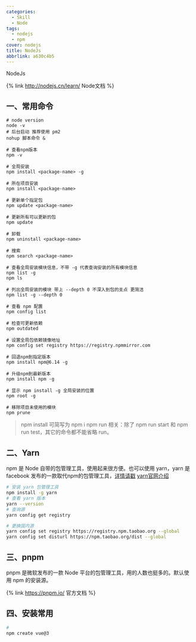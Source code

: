 ```yaml
---
categories:
  - Skill
  - Node
tags:
  - nodejs
  - npm
cover: nodejs
title: NodeJs
abbrlink: a630c4b5
---
```


NodeJs

<!-- more -->

{% link http://nodejs.cn/learn/ Node文档 %}

## 一、常用命令

```shell
# node version
node -v
# 后台启动 推荐使用 pm2
nohup 脚本命令 &

# 查看npm版本
npm -v

# 全局安装
npm install <package-name> -g

# 所在项目安装
npm install <package-name>

# 更新单个指定包
npm update <package-name>

# 更新所有可以更新的包
npm update

# 卸载
npm uninstall <package-name>

# 搜索
npm search <package-name>

# 查看全局安装模块信息，不带 -g 代表查询安装的所有模块信息
npm list -g
npm ls

# 列出全局安装的模块 带上 --depth 0 不深入到包的支点 更简洁
npm list -g --depth 0

# 查看 npm 配置
npm config list

# 检查可更新依赖
npm outdated

# 设置全局包依赖镜像地址
npm config set registry https://registry.npmmirror.com

# 回退npm到指定版本
npm install npm@6.14 -g

# 升级npm到最新版本
npm install npm -g

# 显示 npm install -g 全局安装的位置
npm root -g 

# 移除项目未使用的模块
npm prune
```

> npm install 可简写为 npm i
> npm run 相关：除了 npm run start 和 npm run test，其它的命令都不能省略 run。

## 二、Yarn

npm 是 Node 自带的包管理工具，使用起来很方便。也可以使用 yarn，yarn 是 facebook 发布的一款取代npm的包管理工具，[详情请戳](https://yarn.bootcss.com/) [yarn官网介绍](https://yarnpkg.com/getting-started/usage)

```bash
# 安装 yarn 包管理工具
npm install -g yarn
# 查看 yarn 版本
yarn --version
# 查询源
yarn config get registry

# 更换国内源
yarn config set registry https://registry.npm.taobao.org --global
yarn config set disturl https://npm.taobao.org/dist --global
```

## 三、pnpm

pnpm 是微软发布的一款 Node 平台的包管理工具，用的人数也挺多的。默认使用 npm 的安装源。

{% link https://pnpm.io/ 官方文档 %}

## 四、安装常用

```bash
# 
npm create vue@3
```
